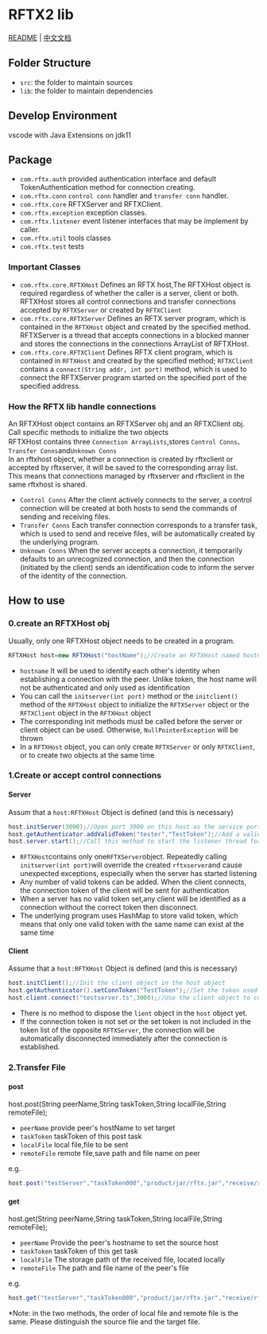 # RFTX2 lib

[README](README.md) | [中文文档](README_cn.md)

## Folder Structure

- `src`: the folder to maintain sources
- `lib`: the folder to maintain dependencies

## Develop Environment

vscode with Java Extensions on jdk11

## Package

- `com.rftx.auth` provided authentication interface and default TokenAuthentication method for connection creating.
- `com.rftx.conn` `control conn` handler and `transfer conn` handler.
- `com.rftx.core` RFTXServer and RFTXClient.
- `com.rftx.exception` exception classes.
- `com.rftx.listener` event listener interfaces that may be implement by caller.
- `com.rftx.util` tools classes
- `com.rftx.test` tests

### Important Classes

- `com.rftx.core.RFTXHost` Defines an RFTX host,The RFTXHost object is required regardless of whether the caller is a server, client or both. RFTXHost stores all control connections and transfer connections accepted by `RFTXServer` or created by `RFTXClient`
- `com.rftx.core.RFTXServer` Defines an RFTX server program, which is contained in the `RFTXHost` object and created by the specified method. RFTXServer is a thread that accepts connections in a blocked manner and stores the connections in the connections ArrayList of RFTXHost.
- `com.rftx.core.RFTXClient` Defines RFTX client program, which is contained in `RFTXHost` and created by the specified method; `RFTXClient` contains a `connect(String addr, int port)` method, which is used to connect the RFTXServer program started on the specified port of the specified address.

### How the RFTX lib handle connections

An RFTXHost object contains an RFTXServer obj and an RFTXClient obj.  
Call specific methods to initialize the two objects  
RFTXHost contains three `Connection ArrayLists`,stores `Control Conns`、`Transfer Conns`and`Unknown Conns`  
In an rftxhost object, whether a connection is created by rftxclient or accepted by rftxserver, it will be saved to the corresponding array list.  
This means that connections managed by rftxserver and rftxclient in the same rftxhost is shared.

- `Control Conns` After the client actively connects to the server, a control connection will be created at both hosts to send the commands of sending and receiving files.
- `Transfer Conns` Each transfer connection corresponds to a transfer task, which is used to send and receive files, will be automatically created by the underlying program.
- `Unknown Conns` When the server accepts a connection, it temporarily defaults to an unrecognized connection, and then the connection (initiated by the client) sends an identification code to inform the server of the identity of the connection.

## How to use

### 0.create an RFTXHost obj

Usually, only one RFTXHost object needs to be created in a program.

```java
RFTXHost host=new RFTXHost("hostName");//Create an RFTXHost named hostname
```

- `hostname` It will be used to identify each other's identity when establishing a connection with the peer. Unlike token, the host name will not be authenticated and only used as identification
- You can call the `initserver(int port)` method or the `initclient()` method of the `RFTXHost` object to initialize the `RFTXServer` object or the `RFTXClient` object in the `RFTXHost` object
- The corresponding init methods must be called before the server or client object can be used. Otherwise, `NullPointerException` will be thrown
- In a `RFTXHost` object, you can only create `RFTXServer` or only `RFTXClient`, or to create two objects at the same time

### 1.Create or accept control connections

#### Server

Assum that a `host:RFTXHost` Object is defined (and this is necessary)

```java
host.initServer(3000);//Open port 3000 on this host as the service port of RFTXServer. Please ensure that the specified port of this host can be accessed externally
host.getAuthenticator.addValidToken("tester","TestToken");//Add a valid token with the name tester and the value TestToken
host.server.start();//Call this method to start the listener thread for RFTXServer
```

- `RFTXHost`contains only one`RFTXServer`object. Repeatedly calling `initserver(int port)`will override the created `rftxserver`and cause unexpected exceptions, especially when the server has started listening
- Any number of valid tokens can be added. When the client connects, the connection token of the client will be sent for authentication  
- When a server has no valid token set,any client will be identified as a connection without the correct token then disconnect.
- The underlying program uses HashMap to store valid token, which means that only one valid token with the same name can exist at the same time

#### Client

Assume that a `host:RFTXHost` Object is defined (and this is necessary)

```java
host.initClient();//Init the client object in the host object
host.getAuthenticator().setConnToken("TestToken");//Set the token used for client connection to "TestToken"
host.client.connect("testserver.ts",3000);//Use the client object to connect to port 3000 of the server(addr:testserver.ts)
```

- There is no method to dispose the `lient` object in the `host` object yet.
- If the connection token is not set or the set token is not included in the token list of the opposite `RFTXServer`, the connection will be automatically disconnected immediately after the connection is established.

### 2.Transfer File

#### post

host.post(String peerName,String taskToken,String localFile,String remoteFile);

- `peerName` provide peer's hostName to set target
- `taskToken` taskToken of this post task
- `localFile` local file,file to be sent
- `remoteFile` remote file,save path and file name on peer

e.g.

```java
host.post("testServer","taskToken000","product/jar/rftx.jar","receive/rftx-lib.jar")
```

#### get

host.get(String peerName,String taskToken,String localFile,String remoteFile);

- `peerName` Provide the peer's hostname to set the source host
- `taskToken` taskToken of this get task
- `localFile` The storage path of the received file, located locally
- `remoteFile` The path and file name of the peer's file

e.g.

```java
host.get("testServer","taskToken000","product/jar/rftx.jar","receive/rftx-lib.jar")
```

*Note: in the two methods, the order of local file and remote file is the same. Please distinguish the source file and the target file.
